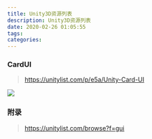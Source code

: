 ```yaml
---
title: Unity3D资源列表
description: Unity3D资源列表
date: 2020-02-26 01:05:55
tags:
categories:
---
```


### CardUI
> https://unitylist.com/p/e5a/Unity-Card-UI

![](http://q68vqxb8c.bkt.clouddn.com/2020_02_26_unity3d-zi-yuan-lie-biao/20200226013152430.png)

### 附录
> https://unitylist.com/browse?f=gui